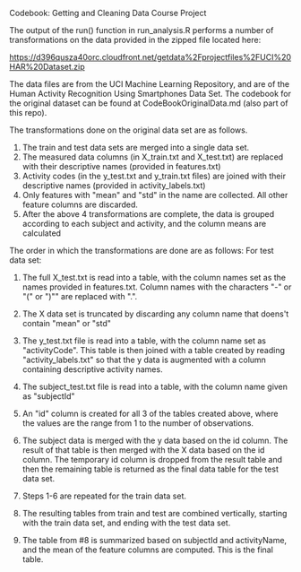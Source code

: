 Codebook: Getting and Cleaning Data Course Project

The output of the run() function in run_analysis.R performs a number of transformations on the data provided in the zipped file located here:

https://d396qusza40orc.cloudfront.net/getdata%2Fprojectfiles%2FUCI%20HAR%20Dataset.zip

The data files are from the UCI Machine Learning Repository, and are of the Human Activity Recognition Using Smartphones Data Set. The codebook for the original dataset can be found at CodeBookOriginalData.md (also part of this repo).

The transformations done on the original data set are as follows.

1) The train and test data sets are merged into a single data set. 
2) The measured data columns (in X_train.txt and X_test.txt) are replaced with their descriptive names (provided in features.txt)
3) Activity codes (in the y_test.txt and y_train.txt files) are joined with their descriptive names (provided in activity_labels.txt)
4) Only features with "mean" and "std" in the name are collected. All other feature columns are discarded.
5) After the above 4 transformations are complete, the data is grouped according to each subject and activity, and the column means are calculated

The order in which the transformations are done are as follows:
For test data set:
1) The full X_test.txt is read into a table, with the column names set as the names provided in features.txt. Column names with the 
	characters "-" or "(" or ")"" are replaced with ".".
2) The X data set is truncated by discarding any column name that doens't contain "mean" or "std"
3) The y_test.txt file is read into a table, with the column name set as "activityCode". This table is then joined with
	a table created by reading "activity_labels.txt" so that the y data is augmented with a column containing descriptive
	activity names.
4) The subject_test.txt file is read into a table, with the column name given as "subjectId"
5) An "id" column is created for all 3 of the tables created above, where the values are the range from 1 to the number of observations.
6) The subject data is merged with the y data based on the id column. The result of that table is then merged with the X data
	based on the id column. The temporary id column is dropped from the result table and then the remaining table is returned
	as the final data table for the test data set.

7) Steps 1-6 are repeated for the train data set.
8) The resulting tables from train and test are combined vertically, starting with the train data set, and ending with the test data set.
9) The table from #8 is summarized based on subjectId and activityName, and the mean of the feature columns are computed. This is the final table.